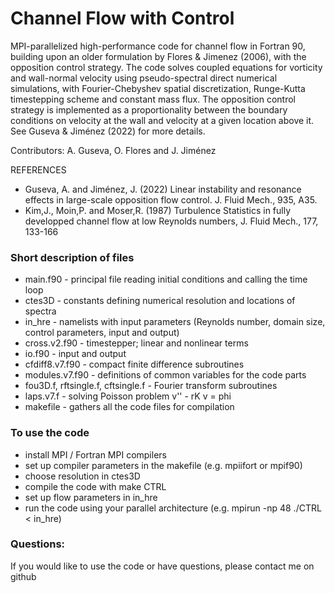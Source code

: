 # Channel Flow with Control

MPI-parallelized high-performance code for channel flow in Fortran 90, building upon an older formulation by Flores & Jimenez (2006), with the opposition control strategy. The code solves coupled equations for vorticity and wall-normal velocity using pseudo-spectral direct numerical simulations, with Fourier-Chebyshev spatial discretization, Runge-Kutta timestepping scheme and constant mass flux. The opposition control strategy is implemented as a proportionality between the boundary conditions on velocity at the wall and velocity at a given location above it. See Guseva & Jiménez (2022) for more details.


Contributors: A. Guseva, O. Flores and J. Jiménez     

REFERENCES 
- Guseva, A. and Jiménez, J. (2022) Linear instability and resonance effects in large-scale opposition flow control. J. Fluid Mech., 935, A35.   
- Kim,J., Moin,P. and Moser,R. (1987) Turbulence Statistics in fully developped channel flow at low Reynolds numbers, J. Fluid Mech., 177, 133-166

### Short description of files

- main.f90 - principal file reading initial conditions and calling the time loop  
- ctes3D - constants defining numerical resolution and locations of spectra
- in_hre - namelists with input parameters (Reynolds number, domain size, control parameters, input and output)
- cross.v2.f90 - timestepper; linear and nonlinear terms
- io.f90 - input and output
- cfdiff8.v7.f90 - compact finite difference subroutines
- modules.v7.f90 - definitions of common variables for the code parts
- fou3D.f, rftsingle.f, cftsingle.f - Fourier transform subroutines
- laps.v7.f - solving Poisson problem v'' - rK v = phi 
- makefile - gathers all the code files for compilation

### To use the code
- install MPI / Fortran MPI compilers
- set up compiler parameters in the makefile (e.g. mpiifort or mpif90)
- choose resolution in ctes3D
- compile the code with make CTRL
- set up flow parameters in in_hre
- run the code using your parallel architecture (e.g. mpirun -np 48 ./CTRL < in_hre)

### Questions:
If you would like to use the code or have questions, please contact me on github
